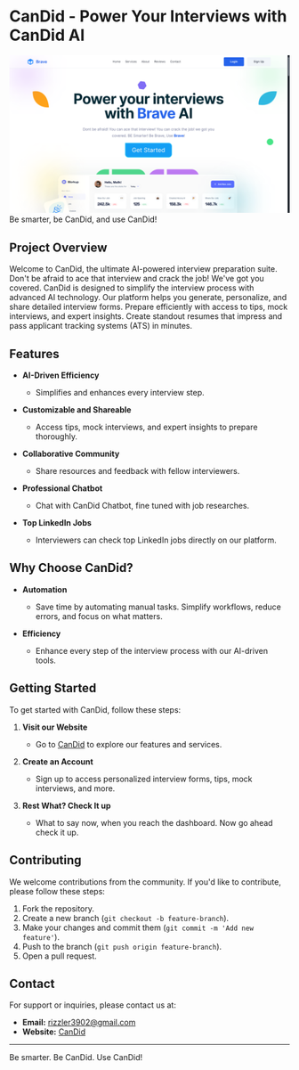 # CanDid - Power Your Interviews with CanDid AI

![SS](app/opengraph-image.png)
Be smarter, be CanDid, and use CanDid!

## Project Overview
Welcome to CanDid, the ultimate AI-powered interview preparation suite. Don't be afraid to ace that interview and crack the job! We've got you covered. CanDid is designed to simplify the interview process with advanced AI technology. Our platform helps you generate, personalize, and share detailed interview forms. Prepare efficiently with access to tips, mock interviews, and expert insights. Create standout resumes that impress and pass applicant tracking systems (ATS) in minutes.

## Features
- **AI-Driven Efficiency**
  - Simplifies and enhances every interview step.
  
- **Customizable and Shareable**
  - Access tips, mock interviews, and expert insights to prepare thoroughly.
  
- **Collaborative Community**
  - Share resources and feedback with fellow interviewers.

- **Professional Chatbot**
  - Chat with CanDid Chatbot, fine tuned with job researches.
  
- **Top LinkedIn Jobs**
  - Interviewers can check top LinkedIn jobs directly on our platform.

## Why Choose CanDid?
- **Automation**
  - Save time by automating manual tasks. Simplify workflows, reduce errors, and focus on what matters.
  
- **Efficiency**
  - Enhance every step of the interview process with our AI-driven tools.

## Getting Started
To get started with CanDid, follow these steps:

1. **Visit our Website**
   - Go to [CanDid](https://CanDid-ai-edgex.vercel.app/) to explore our features and services.
   
2. **Create an Account**
   - Sign up to access personalized interview forms, tips, mock interviews, and more.
   
3. **Rest What? Check It up**
   - What to say now, when you reach the dashboard. Now go ahead check it up.

## Contributing
We welcome contributions from the community. If you'd like to contribute, please follow these steps:

1. Fork the repository.
2. Create a new branch (`git checkout -b feature-branch`).
3. Make your changes and commit them (`git commit -m 'Add new feature'`).
4. Push to the branch (`git push origin feature-branch`).
5. Open a pull request.

## Contact
For support or inquiries, please contact us at:
- **Email:** rizzler3902@gmail.com
- **Website:** [CanDid](https://CanDid-ai-edgex.vercel.app/)

---

Be smarter. Be CanDid. Use CanDid!

